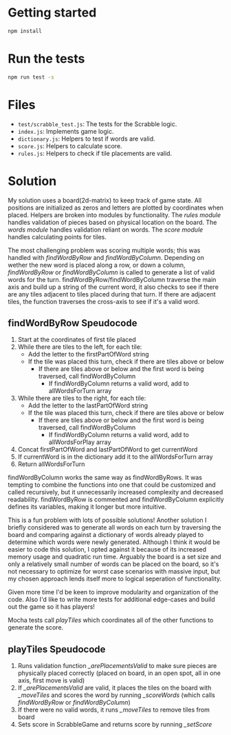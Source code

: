 
# Getting started

```bash
npm install
```

# Run the tests

```bash
npm run test -s
```

# Files

- `test/scrabble_test.js`: The tests for the Scrabble logic.
- `index.js`: Implements game logic.
- `dictionary.js`: Helpers to test if words are valid.
- `score.js`: Helpers to calculate score.
- `rules.js`: Helpers to check if tile placements are valid.


# Solution

My solution uses a board(2d-matrix) to keep track of game state. All positions are initialized as zeros and letters are plotted by coordinates when placed. Helpers are broken into modules by functionality. The *rules module* handles validation of pieces based on physical location on the board. The *words module* handles validation reliant on words. The *score module* handles calculating points for tiles. 

The most challenging problem was scoring multiple words; this was handled with *findWordByRow* and *findWordByColumn*. Depending on wether the new word is placed along a row, or down a column, *findWordByRow* or *findWordByColumn*  is called to generate a list of valid words for the turn. findWordByRow/findWordByColumn traverse the main axis and build up a string of the current word, it also checks to see if there are any tiles adjacent to tiles placed during that turn. If there are adjacent tiles, the function traverses the cross-axis to see if it's a valid word.

## findWordByRow Speudocode
1. Start at the coordinates of first tile placed
2. While there are tiles to the left, for each tile:
    * Add the letter to the firstPartOfWord string
    * If the tile was placed this turn, check if there are tiles above or below
      * If there are tiles above or below and the first word is being traversed, call findWordByColumn
        * If findWordByColumn returns a valid word, add to allWordsForTurn array
3. While there are tiles to the right, for each tile:
    * Add the letter to the lastPartOfWord string
    * If the tile was placed this turn, check if there are tiles above or below
      * If there are tiles above or below and the first word is being traversed, call findWordByColumn
          * If findWordByColumn returns a valid word, add to allWordsForPlay array
4. Concat firstPartOfWord and lastPartOfWord to get currentWord
5. If currentWord is in the dictionary add it to the allWordsForTurn array
6. Return allWordsForTurn

findWordByColumn works the same way as findWordByRows. It was tempting to combine the functions into one that could be customized and called recursively, but it unnecessarily increased complexity and decreased readability. findWordByRow is commented and findWordByColumn explicitly defines its variables, making it longer but more intuitive.

This is a fun problem with lots of possible solutions! Another solution I briefly considered was to generate all words on each turn by traversing the board and comparing against a dictionary of words already played to determine which words were newly generated. Although I think it would be easier to code this solution, I opted against it because of its increased memory usage and quadratic run time. Arguably the board is a set size and only a relatively small number of words can be placed on the board, so it's not necessary to optimize for worst case scenarios with massive input, but my chosen approach lends itself more to logical seperation of functionality.

Given more time I'd be keen to improve modularity and organization of the code. Also I'd like to write more tests for additional edge-cases and build out the game so it has players!

Mocha tests call *playTiles* which coordinates all of the other functions to generate the score.

## playTiles Speudocode
1. Runs validation function *_arePlacementsValid* to make sure pieces are physically placed correctly (placed on board, in an open spot, all in one axis, first move is valid)
3. If *_arePlacementsValid* are valid, it places the tiles on the board with *_moveTiles* and scores the word by running *_scoreWords* (which calls *findWordByRow* or *findWordByColumn*)
4. If there were no valid words, it runs *_moveTiles* to remove tiles from board
5. Sets score in ScrabbleGame and returns score by running *_setScore*
